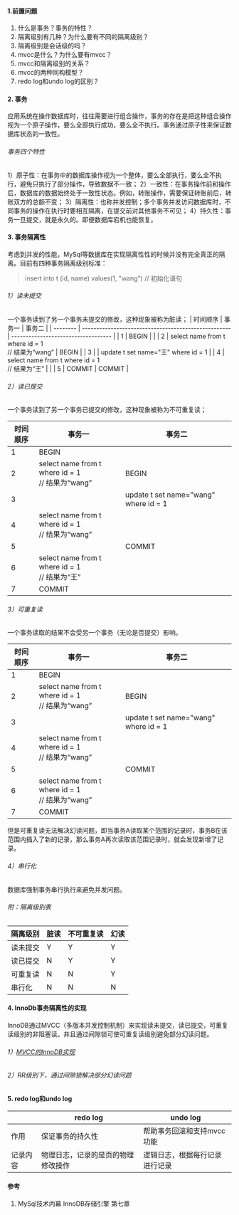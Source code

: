 #### 1.前置问题
1. 什么是事务？事务的特性？
2. 隔离级别有几种？为什么要有不同的隔离级别？
3. 隔离级别是会话级的吗？
4. mvcc是什么？为什么要有mvcc？
4. mvcc和隔离级别的关系？
5. mvcc的两种同构模型？
6. redo log和undo log的区别？
#### 2. 事务
应用系统在操作数据库时，往往需要进行组合操作，事务的存在是把这种组合操作视为一个原子操作，要么全部执行成功，要么全不执行。事务通过原子性来保证数据库状态的一致性。
###### 事务四个特性
1）原子性：在事务中的数据库操作视为一个整体，要么全部执行，要么全不执行，避免只执行了部分操作，导致数据不一致；
2）一致性：在事务操作前和操作后，数据库的数据始终处于一致性状态。例如，转账操作，需要保证转账前后，转账双方的总额不变；
3）隔离性：也称并发控制；多个事务并发访问数据库时，不同事务的操作在执行时要相互隔离，在提交前对其他事务不可见；
4）持久性：事务一旦提交，就是永久的。即便数据库宕机也能恢复。
#### 3. 事务隔离性
考虑到并发的性能，MySql等数据库在实现隔离性性的时候并没有完全真正的隔离。目前有四种事务隔离级别标准：
> insert into t (id, name) values(1, "wang") // 初始化语句
###### 1）读未提交
一个事务读到了另一个事务未提交的修改，这种现象被称为脏读；
| 时间顺序 | 事务一                                               | 事务二                              |
| -------- | ---------------------------------------------------- | ----------------------------------- |
| 1        | BEGIN                                                |                                     |
| 2        | select name from t where id = 1<br/> // 结果为“wang” | BEGIN                               |
| 3        |                                                      | update t set name="王" where id = 1 |
| 4        | select name from t where id = 1<br/>  // 结果为“王”  |                                     |
| 5        | COMMIT                                               | COMMIT                              |

###### 2）读已提交
一个事务读到了另一个事务已提交的修改，这种现象被称为不可重复读；

| 时间顺序 | 事务一                                                | 事务二                                |
| -------- | ----------------------------------------------------- | ------------------------------------- |
| 1        | BEGIN                                                 |                                       |
| 2        | select name from t where id = 1<br/> // 结果为“wang”  | BEGIN                                 |
| 3        |                                                       | update t set name="wang" where id = 1 |
| 4        | select name from t where id = 1<br/>  // 结果为“wang” |                                       |
| 5        |                                                       | COMMIT                                |
| 6        | select name from t where id = 1<br/>  // 结果为“王”   |                                       |
| 7        | COMMIT                                                |                                       |
###### 3）可重复读
一个事务读取的结果不会受另一个事务（无论是否提交）影响。

| 时间顺序 | 事务一                                                | 事务二                                |
| -------- | ----------------------------------------------------- | ------------------------------------- |
| 1        | BEGIN                                                 |                                       |
| 2        | select name from t where id = 1<br/> // 结果为“wang”  | BEGIN                                 |
| 3        |                                                       | update t set name="wang" where id = 1 |
| 4        | select name from t where id = 1<br/>  // 结果为“wang” |                                       |
| 5        |                                                       | COMMIT                                |
| 6        | select name from t where id = 1<br/>  // 结果为“wang” |                                       |
| 7        | COMMIT                                                |                                       |

但是可重复读无法解决幻读问题，即当事务A读取某个范围的记录时，事务B在该范围内插入了新的记录，那么事务A再次读取该范围记录时，就会发现新增了记录。
###### 4）串行化
数据库强制事务串行执行来避免并发问题。
###### 附：隔离级别表
| 隔离级别 | 脏读 | 不可重复读 | 幻读 |
| -------- | ---- | ---------- | ---- |
| 读未提交 | Y    | Y          | Y    |
| 读已提交 | N    | Y          | Y    |
| 可重复读 | N    | N          | Y    |
| 串行化   | N    | N          | N    |
#### 4. InnoDb事务隔离性的实现
InnoDB通过MVCC（多版本并发控制机制）来实现读未提交，读已提交，可重复读级别的非阻塞读。并且通过间隙锁可使可重复读级别避免部分幻读问题。
###### 1）[MVCC的InnoDB实现](https://www.jianshu.com/p/7d8b0b2d21df)
###### 2）RR级别下，通过间隙锁解决部分幻读问题
#### 5. redo log和undo log
|          | redo log                           | undo log                       |
| -------- | ---------------------------------- | ------------------------------ |
| 作用     | 保证事务的持久性                   | 帮助事务回滚和支持mvcc功能     |
| 记录内容 | 物理日志，记录的是页的物理修改操作 | 逻辑日志，根据每行记录进行记录 |

#### 参考
1. MySql技术内幕 InnoDB存储引擎  第七章